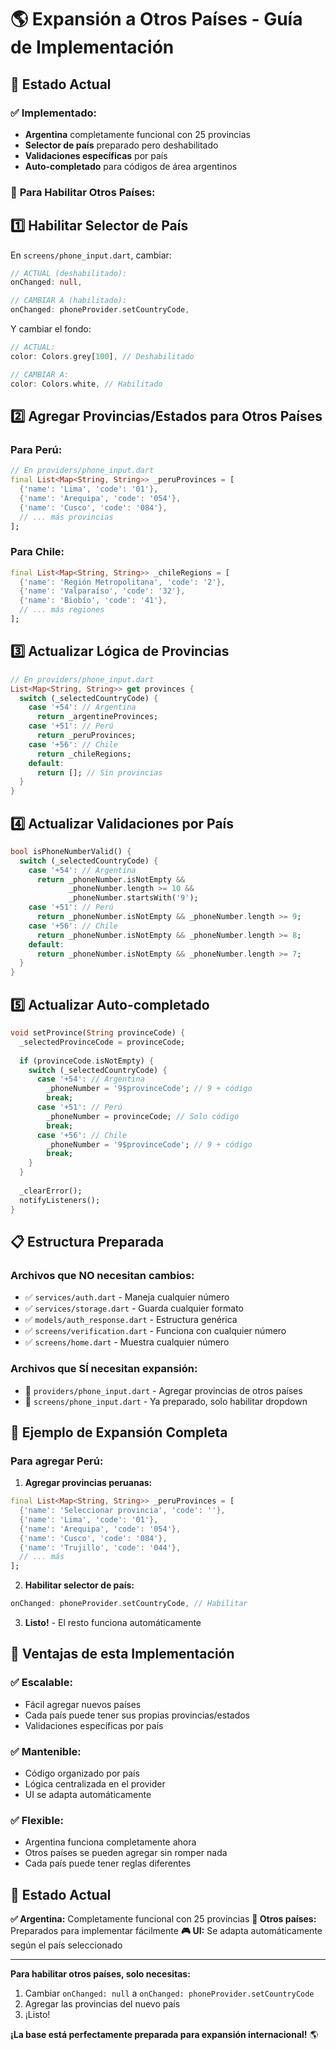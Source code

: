 # 🌎 Expansión a Otros Países - Guía de Implementación

## 🎯 **Estado Actual**

### ✅ **Implementado:**
- **Argentina** completamente funcional con 25 provincias
- **Selector de país** preparado pero deshabilitado
- **Validaciones específicas** por país
- **Auto-completado** para códigos de área argentinos

### 🔧 **Para Habilitar Otros Países:**

## 1️⃣ **Habilitar Selector de País**

En `screens/phone_input.dart`, cambiar:

```dart
// ACTUAL (deshabilitado):
onChanged: null,

// CAMBIAR A (habilitado):
onChanged: phoneProvider.setCountryCode,
```

Y cambiar el fondo:
```dart
// ACTUAL:
color: Colors.grey[100], // Deshabilitado

// CAMBIAR A:
color: Colors.white, // Habilitado
```

## 2️⃣ **Agregar Provincias/Estados para Otros Países**

### **Para Perú:**
```dart
// En providers/phone_input.dart
final List<Map<String, String>> _peruProvinces = [
  {'name': 'Lima', 'code': '01'},
  {'name': 'Arequipa', 'code': '054'},
  {'name': 'Cusco', 'code': '084'},
  // ... más provincias
];
```

### **Para Chile:**
```dart
final List<Map<String, String>> _chileRegions = [
  {'name': 'Región Metropolitana', 'code': '2'},
  {'name': 'Valparaíso', 'code': '32'},
  {'name': 'Biobío', 'code': '41'},
  // ... más regiones
];
```

## 3️⃣ **Actualizar Lógica de Provincias**

```dart
// En providers/phone_input.dart
List<Map<String, String>> get provinces {
  switch (_selectedCountryCode) {
    case '+54': // Argentina
      return _argentineProvinces;
    case '+51': // Perú
      return _peruProvinces;
    case '+56': // Chile
      return _chileRegions;
    default:
      return []; // Sin provincias
  }
}
```

## 4️⃣ **Actualizar Validaciones por País**

```dart
bool isPhoneNumberValid() {
  switch (_selectedCountryCode) {
    case '+54': // Argentina
      return _phoneNumber.isNotEmpty && 
             _phoneNumber.length >= 10 && 
             _phoneNumber.startsWith('9');
    case '+51': // Perú
      return _phoneNumber.isNotEmpty && _phoneNumber.length >= 9;
    case '+56': // Chile
      return _phoneNumber.isNotEmpty && _phoneNumber.length >= 8;
    default:
      return _phoneNumber.isNotEmpty && _phoneNumber.length >= 7;
  }
}
```

## 5️⃣ **Actualizar Auto-completado**

```dart
void setProvince(String provinceCode) {
  _selectedProvinceCode = provinceCode;
  
  if (provinceCode.isNotEmpty) {
    switch (_selectedCountryCode) {
      case '+54': // Argentina
        _phoneNumber = '9$provinceCode'; // 9 + código
        break;
      case '+51': // Perú
        _phoneNumber = provinceCode; // Solo código
        break;
      case '+56': // Chile
        _phoneNumber = '9$provinceCode'; // 9 + código
        break;
    }
  }
  
  _clearError();
  notifyListeners();
}
```

## 📋 **Estructura Preparada**

### **Archivos que NO necesitan cambios:**
- ✅ `services/auth.dart` - Maneja cualquier número
- ✅ `services/storage.dart` - Guarda cualquier formato
- ✅ `models/auth_response.dart` - Estructura genérica
- ✅ `screens/verification.dart` - Funciona con cualquier número
- ✅ `screens/home.dart` - Muestra cualquier número

### **Archivos que SÍ necesitan expansión:**
- 🔧 `providers/phone_input.dart` - Agregar provincias de otros países
- 🔧 `screens/phone_input.dart` - Ya preparado, solo habilitar dropdown

## 🎯 **Ejemplo de Expansión Completa**

### **Para agregar Perú:**

1. **Agregar provincias peruanas:**
```dart
final List<Map<String, String>> _peruProvinces = [
  {'name': 'Seleccionar provincia', 'code': ''},
  {'name': 'Lima', 'code': '01'},
  {'name': 'Arequipa', 'code': '054'},
  {'name': 'Cusco', 'code': '084'},
  {'name': 'Trujillo', 'code': '044'},
  // ... más
];
```

2. **Habilitar selector de país:**
```dart
onChanged: phoneProvider.setCountryCode, // Habilitar
```

3. **Listo!** - El resto funciona automáticamente

## 🚀 **Ventajas de esta Implementación**

### ✅ **Escalable:**
- Fácil agregar nuevos países
- Cada país puede tener sus propias provincias/estados
- Validaciones específicas por país

### ✅ **Mantenible:**
- Código organizado por país
- Lógica centralizada en el provider
- UI se adapta automáticamente

### ✅ **Flexible:**
- Argentina funciona completamente ahora
- Otros países se pueden agregar sin romper nada
- Cada país puede tener reglas diferentes

## 🎉 **Estado Actual**

**✅ Argentina:** Completamente funcional con 25 provincias
**🔧 Otros países:** Preparados para implementar fácilmente
**🎮 UI:** Se adapta automáticamente según el país seleccionado

---

**Para habilitar otros países, solo necesitas:**
1. Cambiar `onChanged: null` a `onChanged: phoneProvider.setCountryCode`
2. Agregar las provincias del nuevo país
3. ¡Listo!

**¡La base está perfectamente preparada para expansión internacional!** 🌎